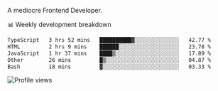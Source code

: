 A mediocre Frontend Developer.

📊 Weekly development breakdown
<!--START_SECTION:waka-->

```txt
TypeScript   3 hrs 52 mins   ██████████▓░░░░░░░░░░░░░░   42.77 %
HTML         2 hrs 9 mins    ██████░░░░░░░░░░░░░░░░░░░   23.78 %
JavaScript   1 hr 37 mins    ████▒░░░░░░░░░░░░░░░░░░░░   17.89 %
Other        26 mins         █▒░░░░░░░░░░░░░░░░░░░░░░░   04.87 %
Bash         18 mins         ▓░░░░░░░░░░░░░░░░░░░░░░░░   03.33 %
```

<!--END_SECTION:waka-->

<img src="https://gpvc.arturio.dev/iqbalfasri" alt="Profile views"/>

